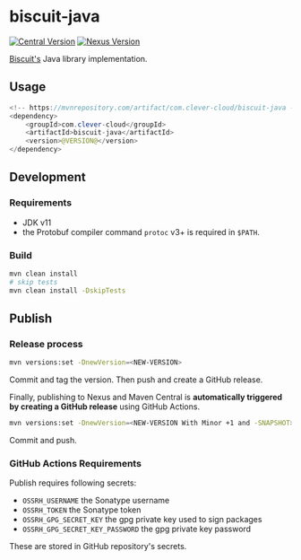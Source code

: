 # biscuit-java

[![Central Version](https://img.shields.io/maven-central/v/com.clever-cloud/biscuit-java)](https://mvnrepository.com/artifact/com.clever-cloud/biscuit-java)
[![Nexus Version](https://img.shields.io/nexus/r/com.clever-cloud/biscuit-java?server=https%3A%2F%2Foss.sonatype.org)](https://search.maven.org/artifact/com.clever-cloud/biscuit-java)

[Biscuit's](https://github.com/CleverCloud/biscuit) Java library implementation.

## Usage

```java
<!-- https://mvnrepository.com/artifact/com.clever-cloud/biscuit-java -->
<dependency>
    <groupId>com.clever-cloud</groupId>
    <artifactId>biscuit-java</artifactId>
    <version>@VERSION@</version>
</dependency>
```

## Development

### Requirements

* JDK v11
* the Protobuf compiler command `protoc` v3+ is required in `$PATH`.

### Build

```bash
mvn clean install
# skip tests
mvn clean install -DskipTests
```

## Publish

### Release process

```bash
mvn versions:set -DnewVersion=<NEW-VERSION>
```

Commit and tag the version. Then push and create a GitHub release.

Finally, publishing to Nexus and Maven Central is **automatically triggered by creating a GitHub release** using GitHub Actions.

```bash
mvn versions:set -DnewVersion=<NEW-VERSION With Minor +1 and -SNAPSHOT>
```

Commit and push.

### GitHub Actions Requirements

Publish requires following secrets:

* `OSSRH_USERNAME` the Sonatype username
* `OSSRH_TOKEN` the Sonatype token
* `OSSRH_GPG_SECRET_KEY` the gpg private key used to sign packages
* `OSSRH_GPG_SECRET_KEY_PASSWORD` the gpg private key password

These are stored in GitHub repository's secrets.
